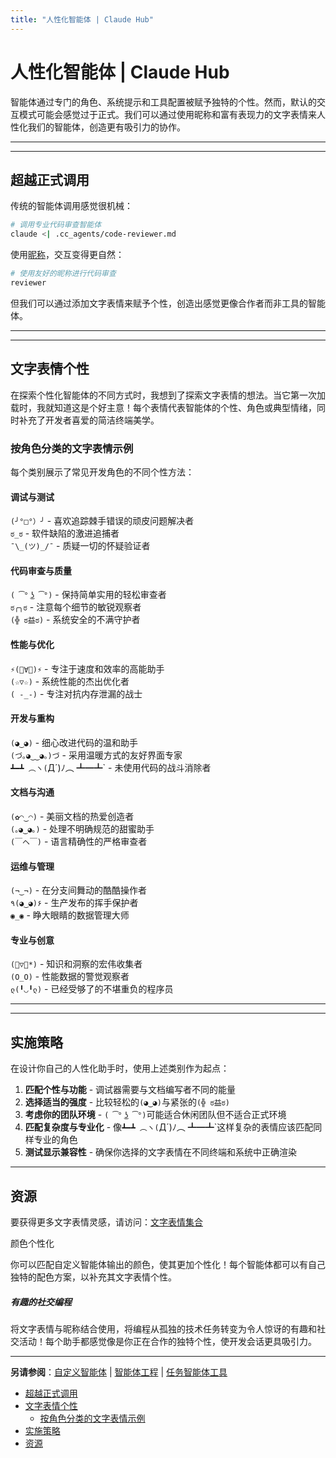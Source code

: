 ```yaml
---
title: "人性化智能体 | Claude Hub"
---
```


# 人性化智能体 | Claude Hub

智能体通过专门的角色、系统提示和工具配置被赋予独特的个性。然而，默认的交互模式可能会感觉过于正式。我们可以通过使用昵称和富有表现力的文字表情来人性化我们的智能体，创造更有吸引力的协作。

* * *

* * *

## 超越正式调用

传统的智能体调用感觉很机械：

```bash
# 调用专业代码审查智能体
claude <| .cc_agents/code-reviewer.md
```

使用[昵称](claude-code-mcps-cc-usage.html)，交互变得更自然：

```bash
# 使用友好的昵称进行代码审查
reviewer
```

但我们可以通过添加文字表情来赋予个性，创造出感觉更像合作者而非工具的智能体。

* * *

* * *

## 文字表情个性

在探索个性化智能体的不同方式时，我想到了探索文字表情的想法。当它第一次加载时，我就知道这是个好主意！每个表情代表智能体的个性、角色或典型情绪，同时补充了开发者喜爱的简洁终端美学。

### 按角色分类的文字表情示例

每个类别展示了常见开发角色的不同个性方法：

#### 调试与测试

`(╯°□°）╯` - 喜欢追踪棘手错误的顽皮问题解决者  
`ಠ_ಠ` - 软件缺陷的激进追捕者  
`¯\_(ツ)_/¯` - 质疑一切的怀疑验证者

#### 代码审查与质量

`( ͡° ͜ʖ ͡°)` - 保持简单实用的轻松审查者  
`ಠ╭╮ಠ` - 注意每个细节的敏锐观察者  
`(╬ ಠ益ಠ)` - 系统安全的不满守护者

#### 性能与优化

`⚡(ﾟ∀ﾟ)⚡` - 专注于速度和效率的高能助手  
`(☆▽☆)` - 系统性能的杰出优化者  
`( -_-)` - 专注对抗内存泄漏的战士

#### 开发与重构

`(◕‿◕)` - 细心改进代码的温和助手  
`(づ｡◕‿‿◕｡)づ` - 采用温暖方式的友好界面专家  
`┻━┻ ︵ヽ(`Д´)ﾉ︵ ┻━┻` - 未使用代码的战斗消除者

#### 文档与沟通

`(✿◠‿◠)` - 美丽文档的热爱创造者  
`(｡◕‿◕｡)` - 处理不明确规范的甜蜜助手  
`(￣ヘ￣)` - 语言精确性的严格审查者

#### 运维与管理

`(¬‿¬)` - 在分支间舞动的酷酷操作者  
`٩(◕‿◕)۶` - 生产发布的挥手保护者  
`◉_◉` - 睁大眼睛的数据管理大师

#### 专业与创意

`(ﾟ▽ﾟ*)` - 知识和洞察的宏伟收集者  
`(O_O)` - 性能数据的警觉观察者  
`ლ(╹◡╹ლ)` - 已经受够了的不堪重负的程序员

* * *

* * *

## 实施策略

在设计你自己的人性化助手时，使用上述类别作为起点：

1.  **匹配个性与功能** - 调试器需要与文档编写者不同的能量
2.  **选择适当的强度** - 比较轻松的`(◕‿◕)`与紧张的`(╬ ಠ益ಠ)`
3.  **考虑你的团队环境** - `( ͡° ͜ʖ ͡°)`可能适合休闲团队但不适合正式环境
4.  **匹配复杂度与专业化** - 像`┻━┻ ︵ヽ(`Д´)ﾉ︵ ┻━┻`这样复杂的表情应该匹配同样专业的角色
5.  **测试显示兼容性** - 确保你选择的文字表情在不同终端和系统中正确渲染

* * *

## 资源

要获得更多文字表情灵感，请访问：[文字表情集合](https://textfac.es/)

颜色个性化

你可以匹配自定义智能体输出的颜色，使其更加个性化！每个智能体都可以有自己独特的配色方案，以补充其文字表情个性。

##### 有趣的社交编程

将文字表情与昵称结合使用，将编程从孤独的技术任务转变为令人惊讶的有趣和社交活动！每个助手都感觉像是你正在合作的独特个性，使开发会话更具吸引力。


* * *

**另请参阅**：[自定义智能体](mechanics-custom-agents.html) | [智能体工程](mechanics-sub-agents.html) | [任务智能体工具](mechanics-task-agent-tools.html)


-   [超越正式调用](#超越正式调用)
-   [文字表情个性](#文字表情个性)
    -   [按角色分类的文字表情示例](#按角色分类的文字表情示例)
-   [实施策略](#实施策略)
-   [资源](#资源)
